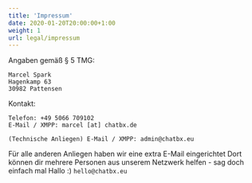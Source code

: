 ```yaml
---
title: 'Impressum'
date: 2020-01-20T20:00:00+1:00
weight: 1
url: legal/impressum
---
```


Angaben gemäß § 5 TMG:
<!--more-->
```
Marcel Spark
Hagenkamp 63
30982 Pattensen
```

Kontakt:
```
Telefon: +49 5066 709102
E-Mail / XMPP: marcel [at] chatbx.de

(Technische Anliegen) E-Mail / XMPP: admin@chatbx.eu
```

Für alle anderen Anliegen haben wir eine extra E-Mail eingerichtet Dort können dir mehrere Personen aus unserem Netzwerk helfen - sag doch einfach mal Hallo :) `hello@chatbx.eu`
